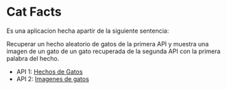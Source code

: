# **Cat Facts**

Es una aplicacion hecha apartir de la siguiente sentencia:

Recuperar un hecho aleatorio de gatos de la primera API y muestra una imagen de un gato de un gato recuperada de la segunda API con la primera palabra del hecho.

- API 1: [Hechos de Gatos](https://catfact.ninja/fact)
- API 2: [Imagenes de gatos](https://cataas.com/cat/says/hello)
